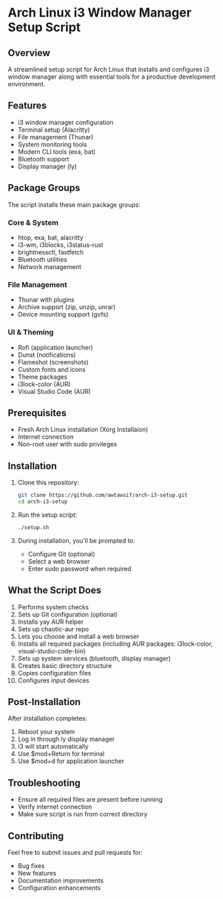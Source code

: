 # Arch Linux i3 Window Manager Setup Script

## Overview

A streamlined setup script for Arch Linux that installs and configures i3 window manager along with essential tools for a productive development environment.

## Features

- i3 window manager configuration
- Terminal setup (Alacritty)
- File management (Thunar)
- System monitoring tools
- Modern CLI tools (exa, bat)
- Bluetooth support
- Display manager (ly)

## Package Groups

The script installs these main package groups:

### Core & System
- htop, exa, bat, alacritty
- i3-wm, i3blocks, i3status-rust
- brightnessctl, fastfetch
- Bluetooth utilities
- Network management

### File Management
- Thunar with plugins
- Archive support (zip, unzip, unrar)
- Device mounting support (gvfs)

### UI & Theming
- Rofi (application launcher)
- Dunst (notifications)
- Flameshot (screenshots)
- Custom fonts and icons
- Theme packages
- i3lock-color (AUR)
- Visual Studio Code (AUR)

## Prerequisites

- Fresh Arch Linux installation (Xorg Installaion)
- Internet connection
- Non-root user with sudo privileges

## Installation

1. Clone this repository:
   ```bash
   git clone https://github.com/awtawsif/arch-i3-setup.git
   cd arch-i3-setup
   ```

2. Run the setup script:
   ```bash
   ./setup.sh
   ```

3. During installation, you'll be prompted to:
   - Configure Git (optional)
   - Select a web browser
   - Enter sudo password when required

## What the Script Does

1. Performs system checks
2. Sets up Git configuration (optional)
3. Installs yay AUR helper
4. Sets up chaotic-aur repo
4. Lets you choose and install a web browser
5. Installs all required packages (including AUR packages: i3lock-color, visual-studio-code-bin)
6. Sets up system services (bluetooth, display manager)
7. Creates basic directory structure
8. Copies configuration files
9. Configures input devices

## Post-Installation

After installation completes:
1. Reboot your system
2. Log in through ly display manager
3. i3 will start automatically
4. Use $mod+Return for terminal
5. Use $mod+d for application launcher

## Troubleshooting

- Ensure all required files are present before running
- Verify internet connection
- Make sure script is run from correct directory

## Contributing

Feel free to submit issues and pull requests for:
- Bug fixes
- New features
- Documentation improvements
- Configuration enhancements
